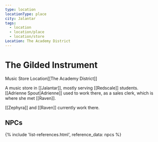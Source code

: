 ```yaml
---
type: location
locationType: place
city: Jalantar
tags:
  - location
  - location/place
  - location/store
Location: The Academy District
---
```


# The Gilded Instrument
Music Store
<span class="dataview inline-field"><span class="inline-field-key">Location</span><span class="inline-field-value">[[The Academy District]]</span></span>

A music store in [[Jalantar]], mostly serving [[Redscale]] students. [[Adrienne Spout|Adrienne]] used to work there, as a sales clerk, which is where she met [[Raven]]. 

[[Zephyra]] and [[Raven]] currently work there.

## NPCs

{% include 'list-references.html', reference_data: npcs %}